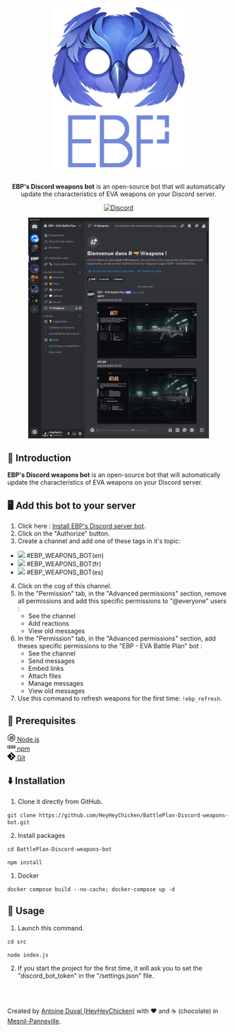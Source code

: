 <div align="center">

<img src="https://raw.githubusercontent.com/HeyHeyChicken/BattlePlan-Discord-weapons-bot/refs/heads/main/.github/logo.png" alt="EBP's Discord weapons bot" width="300">
<br><br>

**EBP's Discord weapons bot** is an open-source bot that will automatically update the characteristics of EVA weapons on your Discord server.<br>

[![Discord](https://discord.evabattleplan.com/)](https://discord.evabattleplan.com/)

<img width="410px" src="https://raw.githubusercontent.com/HeyHeyChicken/BattlePlan-Discord-weapons-bot/refs/heads/main/.github/screenshot.jpg">
</div>

## 👋 Introduction

**EBP's Discord weapons bot** is an open-source bot that will automatically update the characteristics of EVA weapons on your Discord server.

## 🖥️ Add this bot to your server

1. Click here : [Install EBP's Discord server bot](https://discord.com/oauth2/authorize?client_id=1295696799839031318&permissions=0&integration_type=0&scope=bot).
2. Click on the "Authorize" button.
3. Create a channel and add one of these tags in it's topic:

- <img width="20px" src="https://evabattleplan.com/wp-content/uploads/en.png"> #EBP_WEAPONS_BOT(en)
- <img width="20px" src="https://evabattleplan.com/wp-content/uploads/fr.png"> #EBP_WEAPONS_BOT(fr)
- <img width="20px" src="https://evabattleplan.com/wp-content/uploads/es.png"> #EBP_WEAPONS_BOT(es)

4. Click on the cog of this channel.
5. In the "Permission" tab, in the "Advanced permissions" section, remove all permissions and add this specific permissions to "@everyone" users :
   - See the channel
   - Add reactions
   - View old messages
6. In the "Permission" tab, in the "Advanced permissions" section, add theses specific permissions to the "EBP - EVA Battle Plan" bot :
   - See the channel
   - Send messages
   - Embed links
   - Attach files
   - Manage messages
   - View old messages
7. Use this command to refresh weapons for the first time: `!ebp_refresh`.

## 🔧 Prerequisites

[<img src="https://raw.githubusercontent.com/HeyHeyChicken/BattlePlan-Discord-weapons-bot/refs/heads/main/.github/nodeJSLogo.png" width="18" /> Node.js](https://nodejs.org/)<br/>
[<img src="https://raw.githubusercontent.com/HeyHeyChicken/BattlePlan-Discord-weapons-bot/refs/heads/main/.github/npmLogo.png" width="18" /> npm](https://npmjs.com/)<br/>
[<img src="https://raw.githubusercontent.com/HeyHeyChicken/BattlePlan-Discord-weapons-bot/refs/heads/main/.github/gitLogo.png" width="18" /> Git](https://git-scm.com/)<br/>

## ⬇️ Installation

1. Clone it directly from GitHub.

```
git clone https://github.com/HeyHeyChicken/BattlePlan-Discord-weapons-bot.git
```

2. Install packages

```
cd BattlePlan-Discord-weapons-bot
```

```
npm install
```

1. Docker
```
docker compose build --no-cache; docker-compose up -d
```

## 🚀 Usage

1. Launch this command.

```
cd src
```

```
node index.js
```

2. If you start the project for the first time, it will ask you to set the "discord_bot_token" in the "/settings.json" file.

<br>
<br>

Created by [Antoine Duval (HeyHeyChicken)](//antoine.cuffel.fr) with ❤ and ☕ (chocolate) in [Mesnil-Panneville](//en.wikipedia.org/wiki/Mesnil-Panneville).
